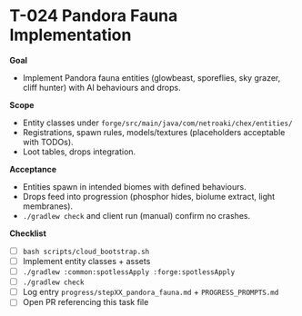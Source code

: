 # T-024 Pandora Fauna Implementation

**Goal**

- Implement Pandora fauna entities (glowbeast, sporeflies, sky grazer, cliff hunter) with AI behaviours and drops.

**Scope**

- Entity classes under `forge/src/main/java/com/netroaki/chex/entities/`
- Registrations, spawn rules, models/textures (placeholders acceptable with TODOs).
- Loot tables, drops integration.

**Acceptance**

- Entities spawn in intended biomes with defined behaviours.
- Drops feed into progression (phosphor hides, biolume extract, light membranes).
- `./gradlew check` and client run (manual) confirm no crashes.

**Checklist**

- [ ] `bash scripts/cloud_bootstrap.sh`
- [ ] Implement entity classes + assets
- [ ] `./gradlew :common:spotlessApply :forge:spotlessApply`
- [ ] `./gradlew check`
- [ ] Log entry `progress/stepXX_pandora_fauna.md` + `PROGRESS_PROMPTS.md`
- [ ] Open PR referencing this task file
